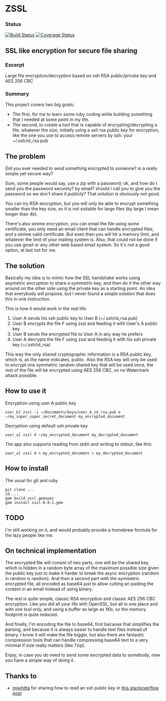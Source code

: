 # ZSSL

### Status
[![Build Status](https://travis-ci.org/pcarranza/zssl.png)](https://travis-ci.org/pcarranza)
[![Coverage Status](https://coveralls.io/repos/pcarranza/zssl/badge.png)](https://coveralls.io/r/pcarranza/zssl)

## SSL like encryption for secure file sharing

### Excerpt

Large file encryption/decryption based on ssh RSA public/private key and AES 256 CBC

### Summary

This project covers two big goals: 

* The first, for me to learn some ruby coding while building something that I needed at some point in my life. 
* The second, to create a tool that is capable of encrypting/decrypting a file, whatever the size, initially using a ssh rsa public key for encryption, like the one you use to access remote servers by ssh: your ~/.ssh/id_rsa.pub

## The problem

Did you ever needed to send something encrypted to someone? in a really simple yet secure way?

Sure, some people would say, use a zip with a password; ok, and how do I send you the password securely? by email? should I call you to give you the password so we don't share it publicly? That solution is obviously not good.

You can try RSA encryption, but you will only be able to encrypt something smaller than the key size, so it is not suitable for large files (by large I mean longer than 4k).

There's also smime encryption, you can email the file using some certificate, you only need an email client that can handle encrypted files, and a smime valid certificate. But even then you will hit a memory limit, and whatever the limit of your mailing system is.
Also, that could not be done if you use gmail or any other web based email system. So it's not a good option, at last not for me.

## The solution

Basically my idea is to mimic how the SSL handshake works using asymetric encryption to share a symmetric key, and then do it the other way around on the other side using the private key as a starting point. An idea that everybody will propose, but I never found a simple solution that does this in one instruction.

This is how it would work in the real life:

1. User A sends his ssh public key to User B (~/.ssh/id_rsa.pub)
2. User B encrypts the file F using zssl and feeding it with User's A public key
3. User B sends the encrypted file to User A in any way he prefers
4. User A decrypts the file F using zssl and feeding it with his ssh private key (~/.ssh/id_rsa)

This way the only shared cryptographic information is a RSA public key, which is, as the name indicates, public. Also the RSA key will only be used to encrypt one symmetric random shared key that will be used once, the rest of the file will be encrypted using AES 256 CBC, so no Watermark attack possible.

## How to use it

Encryption using user A public key

    user_b] zssl -i ~/Documents/keys/user_A_id_rsa.pub e ~/my_super_super_secret_document my_encrypted_document

Decryption using default ssh private key

    user_a] zssl d ~/my_encrypted_document my_decrypted_document

The app also supports reading from stdin and writing to stdout, like this:
    
    user_a] zssl d < my_encrypted_document > my_decrypted_document

## How to install

The usual for git and ruby

    git clone ...
    cd ...
    gem build zssl.gemspec
    gem install zssl-0.0.1.gem

## TODO

I'm still working on it, and would probably provide a homebrew formula for the lazy people like me.

## On technical implementation

The encrypted file will consist of two parts, one will be the shared key, which is hidden in a random byte array of the maximum possible size given the public key just to make it harder to break the async encryption (random in random is random).
And then a second part with the symmetric encrypted file, all encoded as base64 just to allow cutting an pasting the content in an email instead of using binary.

The rest is quite simple, classic RSA encryption and classic AES 256 CBC encryption. Like you did all your life with OpenSSL, but all in one place and with one tool only, and using a buffer as large as 1Kb, so the memory footprint is quite reduced.

And finally, I'm encoding the file to base64, first because that simplifies the parsing, and because it is always easier to handle text files instead of binary. I know it will make the file bigger, but also there are fantastic compression tools that can handle compressing base64 text to a very minimal if size really matters (like 7zip).

Enjoy, in case you do need to send some encrypted data to somebody, now you have a simple way of doing it.

## Thanks to

* [mjwhitta](http://stackoverflow.com/users/1224550/mjwhitta) for sharing how to read an ssh public key in [this stackoverflow post](http://stackoverflow.com/questions/20751947/how-to-read-id-rsa-pub-into-ruby-bignum)

